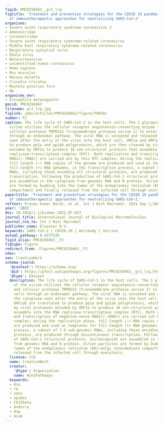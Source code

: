 ```yaml
---
figid: PMC8256663__gr2_lrg
figtitle: 'Treatment and prevention strategies for the COVID 19 pandemic: A review
  of immunotherapeutic approaches for neutralizing SARS-CoV-2'
organisms:
- Severe acute respiratory syndrome coronavirus 2
- Adenoviridae
- Coronaviridae
- Severe acute respiratory syndrome-related coronavirus
- Middle East respiratory syndrome-related coronavirus
- Respiratory syncytial virus
- Ebola virus
- Betacoronavirus
- unidentified human coronavirus
- Homo sapiens
- Mus musculus
- Macaca mulatta
- Cricetus cricetus
- Mustela putorius furo
- NA
organisms_ner:
- Drosophila melanogaster
pmcid: PMC8256663
filename: gr2_lrg.jpg
figlink: /pmc/articles/PMC8256663/figure/f0010/
number: F2
caption: The life cycle of SARS-CoV-2 in the host cells. The S glycoproteins of the
  virion utilizes the cellular receptor angiotensin-converting enzyme 2 (ACE2) and
  cellular protease TMPRSS2 (transmembrane protease serine 2) to enter target cells
  through an endosomal pathway. The viral RNA is uncoated and released into the cytoplasm
  soon after the entry of the virus into the host cell. ORF1a and ORF1ab are translated
  to produce pp1a and pp1ab polyproteins, which are then cleaved by viral proteases
  encoded by ORF1a to produce 16 non-structural proteins that assemble into the RNA
  replicase-transcriptase complex (RTC). Both replication and transcription of negative-sense
  RNAs[(-)RNA)] are carried out by this RTC complex; during the replication phase,
  full-length (−) RNA copies of the genome are produced and used as templates for
  full-length (+) RNA genomes, in the transcription process, a subset of 7-9 sub-genomic
  RNAs, including those encoding all structural proteins, are produced through discontinuous
  transcription. Following the production of SARS-CoV-2 structural proteins, nucleocapsids
  are assembled in the cytoplasm from genomic RNA and N protein. Virion particles
  are formed by budding into the lumen of the endoplasmic reticulum (ER)–Golgi intermediate
  compartment and finally released from the infected cell through exocytosis.
papertitle: 'Treatment and prevention strategies for the COVID 19 pandemic: A review
  of immunotherapeutic approaches for neutralizing SARS-CoV-2.'
reftext: Pravas Kumar Baral, et al. Int J Biol Macromol. 2021 Sep 1;186:490-500.
year: '2021'
doi: 10.1016/j.ijbiomac.2021.07.013
journal_title: International Journal of Biological Macromolecules
journal_nlm_ta: Int J Biol Macromol
publisher_name: Elsevier B.V.
keywords: SARS-CoV-2 | COVID-19 | Antibody | Vaccine
automl_pathway: 0.9277539
figid_alias: PMC8256663__F2
figtype: Figure
redirect_from: /figures/PMC8256663__F2
ndex: ''
seo: CreativeWork
schema-jsonld:
  '@context': https://schema.org/
  '@id': https://pfocr.wikipathways.org/figures/PMC8256663__gr2_lrg.html
  '@type': Dataset
  description: The life cycle of SARS-CoV-2 in the host cells. The S glycoproteins
    of the virion utilizes the cellular receptor angiotensin-converting enzyme 2 (ACE2)
    and cellular protease TMPRSS2 (transmembrane protease serine 2) to enter target
    cells through an endosomal pathway. The viral RNA is uncoated and released into
    the cytoplasm soon after the entry of the virus into the host cell. ORF1a and
    ORF1ab are translated to produce pp1a and pp1ab polyproteins, which are then cleaved
    by viral proteases encoded by ORF1a to produce 16 non-structural proteins that
    assemble into the RNA replicase-transcriptase complex (RTC). Both replication
    and transcription of negative-sense RNAs[(-)RNA)] are carried out by this RTC
    complex; during the replication phase, full-length (−) RNA copies of the genome
    are produced and used as templates for full-length (+) RNA genomes, in the transcription
    process, a subset of 7-9 sub-genomic RNAs, including those encoding all structural
    proteins, are produced through discontinuous transcription. Following the production
    of SARS-CoV-2 structural proteins, nucleocapsids are assembled in the cytoplasm
    from genomic RNA and N protein. Virion particles are formed by budding into the
    lumen of the endoplasmic reticulum (ER)–Golgi intermediate compartment and finally
    released from the infected cell through exocytosis.
  license: CC0
  name: CreativeWork
  creator:
    '@type': Organization
    name: WikiPathways
  keywords:
  - Ace
  - rp
  - sens
  - spikes
  - CkIIbeta
  - Andorra
  - Anp
  - Acam
---
```

